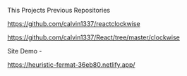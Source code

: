 This Projects Previous Repositories

https://github.com/calvin1337/reactclockwise

https://github.com/calvin1337/React/tree/master/clockwise

Site Demo -

https://heuristic-fermat-36eb80.netlify.app/
